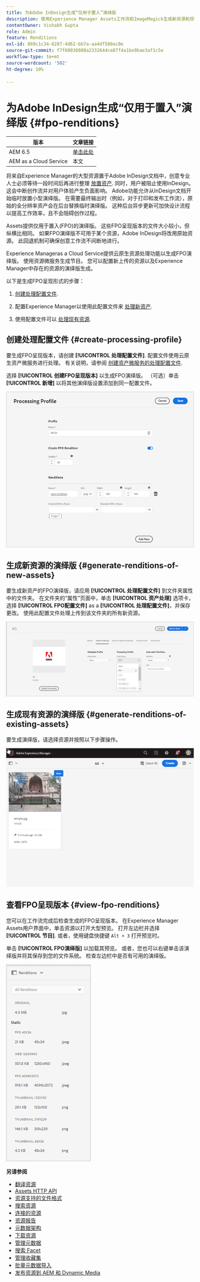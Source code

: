 ```yaml
---
title: 为Adobe InDesign生成“仅用于置入”演绎版
description: 使用Experience Manager Assets工作流和ImageMagick生成新资源和现有资源的FPO演绎版。
contentOwner: Vishabh Gupta
role: Admin
feature: Renditions
exl-id: 869c1c34-6287-4d62-bb7a-aa4df580ac0e
source-git-commit: f7f60036088a2332644ce87f4a1be9bae3af1c5e
workflow-type: tm+mt
source-wordcount: '502'
ht-degree: 10%

---
```


# 为Adobe InDesign生成“仅用于置入”演绎版 {#fpo-renditions}

| 版本 | 文章链接 |
| -------- | ---------------------------- |
| AEM 6.5 | [单击此处](https://experienceleague.adobe.com/docs/experience-manager-65/assets/administer/configure-fpo-renditions.html?lang=en) |
| AEM as a Cloud Service | 本文 |

将来自Experience Manager的大型资源置于Adobe InDesign文档中，创意专业人士必须等待一段时间后再进行整理 [放置资产](https://helpx.adobe.com/indesign/using/placing-graphics.html). 同时，用户被阻止使用InDesign。 这会中断创作流并对用户体验产生负面影响。 Adobe功能允许从InDesign文档开始临时放置小型演绎版。 在需要最终输出时（例如，对于打印和发布工作流），原始的全分辨率资产会在后台替换临时演绎版。 这种后台异步更新可加快设计流程以提高工作效率，且不会阻碍创作过程。

Assets提供仅用于置入(FPO)的演绎版。 这些FPO呈现版本的文件大小较小，但纵横比相同。 如果FPO演绎版不可用于某个资源，Adobe InDesign将改用原始资源。 此回退机制可确保创意工作流不间断地进行。

Experience Manageras a Cloud Service提供云原生资源处理功能以生成FPO演绎版。 使用资源微服务生成节目。 您可以配置新上传的资源以及Experience Manager中存在的资源的演绎版生成。

以下是生成FPO呈现形式的步骤：

1. [创建处理配置文件](#create-processing-profile).

1. 配置Experience Manager以使用此配置文件来 [处理新资产](#generate-renditions-of-new-assets).
1. 使用配置文件可以 [处理现有资源](#generate-renditions-of-existing-assets).

## 创建处理配置文件 {#create-processing-profile}

要生成FPO呈现版本，请创建 **[!UICONTROL 处理配置文件]**. 配置文件使用云原生资产微服务进行处理。 有关说明，请参阅 [创建资产微服务的处理配置文件](asset-microservices-configure-and-use.md).

选择 **[!UICONTROL 创建FPO呈现版本]** 以生成FPO演绎版。 （可选）单击 **[!UICONTROL 新增]** 以将其他演绎版设置添加到同一配置文件。

![create-processing-profile-fpo-renditions](assets/create-processing-profile-fpo-renditions.png)

## 生成新资源的演绎版 {#generate-renditions-of-new-assets}

要生成新资产的FPO演绎版，请应用 **[!UICONTROL 处理配置文件]** 到文件夹属性中的文件夹。 在文件夹的“属性”页面中，单击 **[!UICONTROL 资产处理]** 选项卡，选择 **[!UICONTROL FPO配置文件]** as a **[!UICONTROL 处理配置文件]**，并保存更改。 使用此配置文件处理上传到该文件夹的所有新资源。

![add-fpo-rendition](assets/add-fpo-rendition.png)


## 生成现有资源的演绎版 {#generate-renditions-of-existing-assets}

要生成演绎版，请选择资源并按照以下步骤操作。

![fpo-existing-asset-reprocess](assets/fpo-existing-asset-reprocess.gif)


## 查看FPO呈现版本 {#view-fpo-renditions}

您可以在工作流完成后检查生成的FPO呈现版本。 在Experience Manager Assets用户界面中，单击资源以打开大型预览。 打开左边栏并选择 **[!UICONTROL 节目]**. 或者，使用键盘快捷键 `Alt + 3` 打开预览时。

单击 **[!UICONTROL FPO演绎版]** 以加载其预览。 或者，您也可以右键单击该演绎版并将其保存到您的文件系统。 检查左边栏中是否有可用的演绎版。

![rendition_list](assets/list-renditions.png)

**另请参阅**

* [翻译资源](translate-assets.md)
* [Assets HTTP API](mac-api-assets.md)
* [资源支持的文件格式](file-format-support.md)
* [搜索资源](search-assets.md)
* [连接的资源](use-assets-across-connected-assets-instances.md)
* [资源报告](asset-reports.md)
* [元数据架构](metadata-schemas.md)
* [下载资源](download-assets-from-aem.md)
* [管理元数据](manage-metadata.md)
* [搜索 Facet](search-facets.md)
* [管理收藏集](manage-collections.md)
* [批量元数据导入](metadata-import-export.md)
* [发布资源到 AEM 和 Dynamic Media](/help/assets/publish-assets-to-aem-and-dm.md)